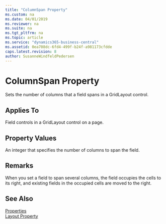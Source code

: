 ```yaml
---
title: "ColumnSpan Property"
ms.custom: na
ms.date: 04/01/2019
ms.reviewer: na
ms.suite: na
ms.tgt_pltfrm: na
ms.topic: article
ms.service: "dynamics365-business-central"
ms.assetid: 0ea708dc-6fd4-499f-b24f-a981173cfdde
caps.latest.revision: 8
author: SusanneWindfeldPedersen
---
```


# ColumnSpan Property
Sets the number of columns that a field spans in a GridLayout control.  
  
## Applies To  
Field controls in a GridLayout control on a page.  
  
## Property Values  
An integer that specifies the number of columns to span the field.  
  
## Remarks  
When you set a field to span several columns, the field occupies the cells to its right, and existing fields in the occupied cells are moved to the right. 
<!-- 
For example, the following figure illustrates a GridLayout control that consists of four fields arranged in two rows. --> 

## See Also    
[Properties](devenv-properties.md)  
[Layout Property](devenv-layout-property.md)  
  
